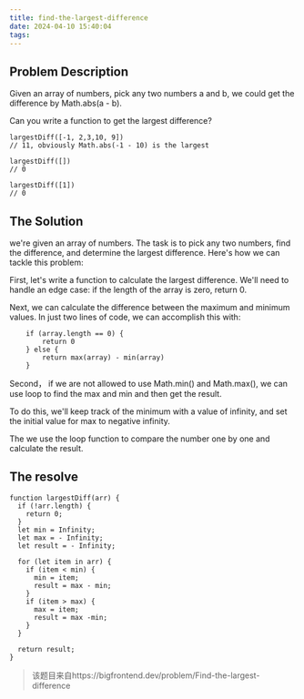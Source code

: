 ```yaml
---
title: find-the-largest-difference
date: 2024-04-10 15:40:04
tags:
---
```


## Problem Description

Given an array of numbers, pick any two numbers a and b, we could get the
difference by Math.abs(a - b).

Can you write a function to get the largest difference?

```
largestDiff([-1, 2,3,10, 9])
// 11, obviously Math.abs(-1 - 10) is the largest

largestDiff([])
// 0

largestDiff([1])
// 0
```

## The Solution

we're given an array of numbers. The task is to pick any two numbers, find the
difference, and determine the largest difference. Here's how we can tackle this
problem:

First, let's write a function to calculate the largest difference. We'll need to
handle an edge case: if the length of the array is zero, return 0.

Next, we can calculate the difference between the maximum and minimum values. In
just two lines of code, we can accomplish this with:

```
    if (array.length == 0) {
        return 0
    } else {
        return max(array) - min(array)
    }
```

Second， if we are not allowed to use Math.min() and Math.max(), we can use loop
to find the max and min and then get the result.

To do this, we'll keep track of the minimum with a value of infinity, and set
the initial value for max to negative infinity.

The we use the loop function to compare the number one by one and calculate the
result.

## The resolve

```
function largestDiff(arr) {
  if (!arr.length) {
    return 0;
  }
  let min = Infinity;
  let max = - Infinity;
  let result = - Infinity;

  for (let item in arr) {
    if (item < min) {
      min = item;
      result = max - min;
    }
    if (item > max) {
      max = item;
      result = max -min;
    }
  }

  return result;
}
```

> 该题目来自https://bigfrontend.dev/problem/Find-the-largest-difference
